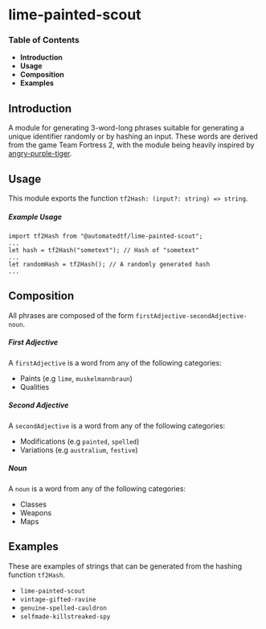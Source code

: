 # lime-painted-scout

### **Table of Contents**
- **Introduction**
- **Usage**
- **Composition**
- **Examples**

## Introduction

A module for generating 3-word-long phrases suitable for generating a unique identifier randomly or by hashing an input. These words are derived from the game Team Fortress 2, with the module being heavily inspired by [angry-purple-tiger](https://github.com/helium/angry-purple-tiger).

## Usage
This module exports the function `tf2Hash: (input?: string) => string`.

##### Example Usage
```
import tf2Hash from "@automatedtf/lime-painted-scout";
...
let hash = tf2Hash("sometext"); // Hash of "sometext"
...
let randomHash = tf2Hash(); // A randomly generated hash
...
```

## Composition
All phrases are composed of the form `firstAdjective-secondAdjective-noun`.

##### First Adjective
A `firstAdjective` is a word from any of the following categories:
- Paints (e.g `lime`, `muskelmannbraun`)
- Qualities

##### Second Adjective
A `secondAdjective` is a word from any of the following categories:
- Modifications (e.g `painted`, `spelled`)
- Variations (e.g `australium`, `festive`)

##### Noun
A `noun` is a word from any of the following categories:
- Classes
- Weapons
- Maps

## Examples
These are examples of strings that can be generated from the hashing function `tf2Hash`.
- `lime-painted-scout`
- `vintage-gifted-ravine`
- `genuine-spelled-cauldron`
- `selfmade-killstreaked-spy`